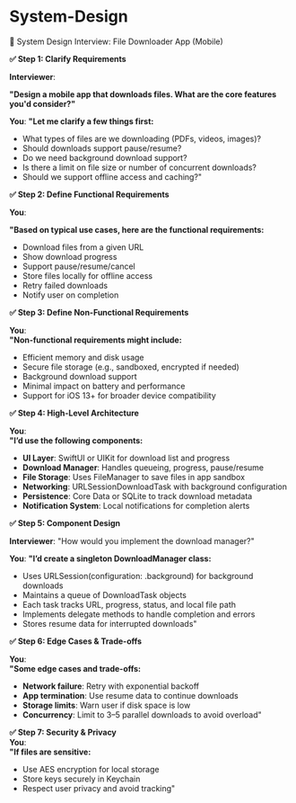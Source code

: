 # System-Design
🎯 System Design Interview: File Downloader App (Mobile)  

**✅ Step 1: Clarify Requirements**  

**Interviewer**:  

**"Design a mobile app that downloads files. What are the core features you'd consider?"**  


**You**:
**"Let me clarify a few things first:**  

- What types of files are we downloading (PDFs, videos, images)?  
- Should downloads support pause/resume?  
- Do we need background download support?  
- Is there a limit on file size or number of concurrent downloads?  
- Should we support offline access and caching?"  

**✅ Step 2: Define Functional Requirements**  

**You**:  

**"Based on typical use cases, here are the functional requirements:**  


- Download files from a given URL
- Show download progress
- Support pause/resume/cancel
- Store files locally for offline access
- Retry failed downloads
- Notify user on completion

**✅ Step 3: Define Non-Functional Requirements**  

**You**:  
**"Non-functional requirements might include:**  

- Efficient memory and disk usage  
- Secure file storage (e.g., sandboxed, encrypted if needed)  
- Background download support  
- Minimal impact on battery and performance  
- Support for iOS 13+ for broader device compatibility

**✅ Step 4: High-Level Architecture**  

**You**:  
**"I’d use the following components:**  

- **UI Layer**: SwiftUI or UIKit for download list and progress  
- **Download Manager**: Handles queueing, progress, pause/resume  
- **File Storage**: Uses FileManager to save files in app sandbox  
- **Networking**: URLSessionDownloadTask with background configuration  
- **Persistence**: Core Data or SQLite to track download metadata  
- **Notification System**: Local notifications for completion alerts

**✅ Step 5: Component Design**  

**Interviewer**:
"How would you implement the download manager?"

**You**:
**"I’d create a singleton DownloadManager class:**  

- Uses URLSession(configuration: .background) for background downloads  
- Maintains a queue of DownloadTask objects  
- Each task tracks URL, progress, status, and local file path  
- Implements delegate methods to handle completion and errors  
- Stores resume data for interrupted downloads"

**✅ Step 6: Edge Cases & Trade-offs**  

**You**:  
**"Some edge cases and trade-offs:**  

- **Network failure**: Retry with exponential backoff  
- **App termination**: Use resume data to continue downloads  
- **Storage limits**: Warn user if disk space is low  
- **Concurrency**: Limit to 3–5 parallel downloads to avoid overload"

**✅ Step 7: Security & Privacy**  
**You**:  
**"If files are sensitive:**  

- Use AES encryption for local storage  
- Store keys securely in Keychain  
- Respect user privacy and avoid tracking"  



  


